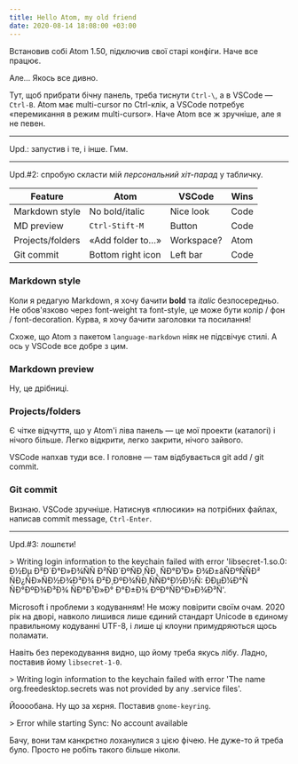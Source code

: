 ```yaml
---
title: Hello Atom, my old friend
date: 2020-08-14 18:08:00 +03:00
---
```


Встановив собі Atom 1.50, підключив свої старі конфіги. Наче все працює.

Але… Якось все дивно.

Тут, щоб прибрати бічну панель, треба тиснути `Ctrl-\`, а в VSCode — `Ctrl-B`.
Atom має multi-cursor по Ctrl-клік, а VSCode потребує «перемикання в режим multi-cursor».
Наче Atom все ж зручніше, але я не певен.

-----

Upd.: запустив і те, і інше. Гмм.

-----

Upd.#2: спробую скласти мій _персональний хіт-парад_ у табличку.

<div lang="en" markdown="1">

 Feature          | Atom                | VSCode     | Wins 
------------------|---------------------|------------|------
 Markdown style   | No bold/italic      | Nice look  | Code 
 MD preview       | `Ctrl-Stift-M`      | Button     | Code 
 Projects/folders | «Add folder to…»    | Workspace? | Atom 
 Git commit       | Bottom right icon   | Left bar   | Code 

</div>


### <span lang="en">Markdown style</span>

Коли я редагую Markdown, я хочу бачити **bold** та _italic_ безпосередньо. Не обов'язково через font-weight та font-style, це може бути колір / фон / font-decoration. Курва, я хочу бачити заголовки та посилання!

Схоже, що Atom з пакетом `language-markdown` ніяк не підсвічує стилі. А ось у VSCode все добре з цим.


### <span lang="en">Markdown preview</span>

Ну, це дрібниці.


### <span lang="en">Projects/folders</span>

Є чітке відчуття, що у Atom'і ліва панель — це мої проекти (каталогі) і нічого більше. Легко відкрити, легко закрити, нічого зайвого.

VSCode напхав туди все. І головне ­— там відбувається git add / git commit.


### <span lang="en">Git commit</span>

Визнаю. VSCode зручніше. Натиснув «плюсики» на потрібних файлах, написав commit message, `Ctrl-Enter`.

-----

Upd.#3: лошпєти!

<div lang="en" markdown="1">
> Writing login information to the keychain failed with error 'libsecret-1.so.0: Ð½Ðµ Ð²Ð´Ð°Ð»Ð¾ÑÑ Ð²ÑÐ´ÐºÑÐ¸ÑÐ¸ ÑÐ°Ð¹Ð» Ð¾Ð±âÑÐºÑÑÐ² ÑÐ¿ÑÐ»ÑÐ½Ð¾Ð³Ð¾ Ð²Ð¸ÐºÐ¾ÑÐ¸ÑÑÐ°Ð½Ð½Ñ: ÐÐµÐ¼Ð°Ñ ÑÐ°ÐºÐ¾Ð³Ð¾ ÑÐ°Ð¹Ð»Ð° Ð°Ð±Ð¾ ÐºÐ°ÑÐ°Ð»Ð¾Ð³Ñ'.
</div>

Microsoft і проблеми з кодуванням! Не можу повірити своїм очам. 2020 рік на дворі, навколо лишився лише єдиний стандарт Unicode в єдиному правильному кодуванні UTF-8, і лише ці клоуни примудряються щось поламати.

Навіть без перекодування видно, що йому треба якусь лібу. Ладно, поставив йому `libsecret-1-0`.

<div lang="en" markdown="1">
> Writing login information to the keychain failed with error 'The name org.freedesktop.secrets was not provided by any .service files'.
</div>

Йооообана. Ну що за хєрня. Поставив `gnome-keyring`.

<div lang="en" markdown="1">
> Error while starting Sync: No account available
</div>

Бачу, вони там канкрєтно лоханулися з цією фічею. Не дуже-то й треба було. Просто не робіть такого більше ніколи.
